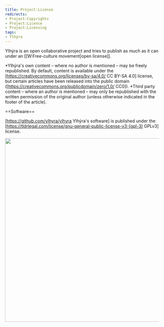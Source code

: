 ```yaml
---
title: Project:License
redirects:
- Project:Copyrights
- Project:Licence
- Project:Licensing
tags:
- Ylhýra
---
```


Ylhýra is an open collaborative project and tries to publish as much as it can under an [[W:Free-culture movement|open license]].

*Ylhýra's own content – where no author is mentioned – may be freely republished. By default, content is available under the [https://creativecommons.org/licenses/by-sa/4.0/ CC BY-SA 4.0] license, but certain articles have been released into the public domain ([https://creativecommons.org/publicdomain/zero/1.0/ CC0]).
*Third party content – where an author is mentioned – may only be republished with the written permission of the original author (unless otherwise indicated in the footer of the article).

==Software==

[https://github.com/ylhyra/ylhyra Ylhýra's software] is published under the [https://tldrlegal.com/license/gnu-general-public-license-v3-(gpl-3) GPLv3] license.

<Image src="Landmannalaugar2.jpg" width="600"/>
